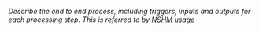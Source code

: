 *Describe the end to end process, including triggers, inputs and outputs for each processing step.
This is referred to by [NSHM usage](usage.md#for-nshm-and-srwg-members)*


